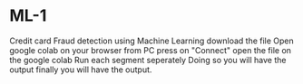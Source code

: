 # ML-1
 Credit card Fraud detection using Machine Learning
 download the file
 Open google colab on your browser from PC
 press on "Connect"
 open the file on the google colab
 Run each segment seperately
 Doing so you will have the output finally you will have the output.
 
